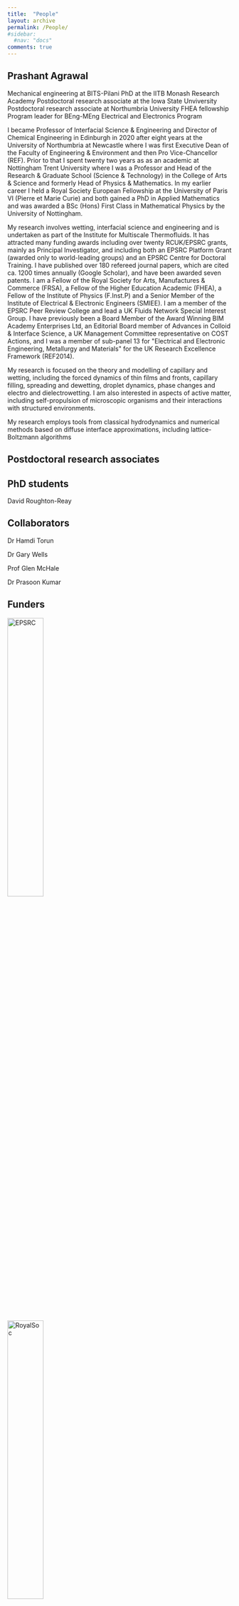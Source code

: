 ```yaml
---
title:  "People"
layout: archive
permalink: /People/
#sidebar:
  #nav: "docs"
comments: true
---
```

## Prashant Agrawal

Mechanical engineering at BITS-Pilani
PhD at the IITB Monash Research Academy
Postdoctoral research associate at the Iowa State Unviversity
Postdoctoral research associate at Northumbria University
FHEA fellowship
Program leader for BEng-MEng Electrical and Electronics Program


I became Professor of Interfacial Science & Engineering and Director of Chemical Engineering in Edinburgh in 2020 after eight years at the University of Northumbria at Newcastle where I was first Executive Dean of the Faculty of  Engineering & Environment and then Pro Vice-Chancellor (REF). Prior to that I spent twenty two years as as an academic at Nottingham Trent University where I was a Professor and Head of the Research & Graduate School (Science & Technology) in the College of Arts & Science and formerly Head of Physics & Mathematics. In my earlier career I held a Royal Society European Fellowship at the University of Paris VI (Pierre et Marie Curie) and both gained a PhD in Applied Mathematics and was awarded a BSc (Hons) First Class in Mathematical Physics by the University of Nottingham.
 
My research involves wetting, interfacial science and engineering and is undertaken as part of the Institute for Multiscale Thermofluids. It has attracted many funding awards including over twenty RCUK/EPSRC grants, mainly as Principal Investigator, and including both an EPSRC Platform Grant (awarded only to world-leading groups) and an EPSRC Centre for Doctoral Training. I have published over 180 refereed journal papers, which are cited ca. 1200 times annually (Google Scholar), and have been awarded seven patents. I am a Fellow of the Royal Society for Arts, Manufactures & Commerce (FRSA), a Fellow of the Higher Education Academic (FHEA), a Fellow of the Institute of Physics (F.Inst.P) and a Senior Member of the Institute of Electrical & Electronic Engineers (SMIEE).  I am a member of the EPSRC Peer Review College and lead a UK Fluids Network Special Interest Group. I have previously been a Board Member of the Award Winning BIM Academy Enterprises Ltd, an Editorial Board member of Advances in Colloid & Interface Science, a UK Management Committee representative on COST Actions, and I was a member of sub-panel 13 for "Electrical and Electronic Engineering, Metallurgy and Materials" for the UK Research Excellence Framework (REF2014).


My research is focused on the theory and modelling of capillary and wetting, including the forced dynamics of thin films and fronts, capillary filling, spreading and dewetting, droplet dynamics, phase changes and electro and dielectrowetting. I am also interested in aspects of active matter, including self-propulsion of microscopic organisms and their interactions with structured environments.
 
My research employs tools from classical hydrodynamics and numerical methods based on diffuse interface approximations, including lattice-Boltzmann algorithms

## Postdoctoral research associates

## PhD students

David Roughton-Reay

## Collaborators

Dr Hamdi Torun

Dr Gary Wells

Prof Glen McHale

Dr Prasoon Kumar

## Funders

<img src="{{ site.url }}{{ site.baseurl }}/assets/EPSRC logo.png" alt="EPSRC" width="40%">&nbsp;

<img src="{{ site.url }}{{ site.baseurl }}/assets/RoyalSociety.png" alt="RoyalSoc" width="40%">&nbsp;

<img src="{{ site.url }}{{ site.baseurl }}/assets/NorthernAccelerator.png" alt="NA" width="40%">&nbsp;

<img src="{{ site.url }}{{ site.baseurl }}/assets/DSM-Network.jpg" alt="DSM" width="40%">&nbsp;
